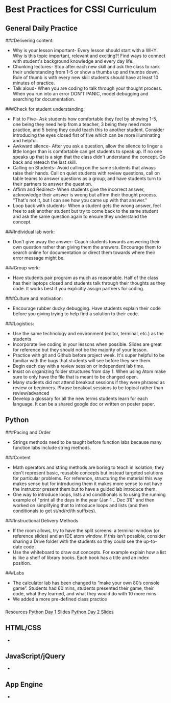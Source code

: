 # Best Practices for CSSI Curriculum

## General Daily Practice

###Delivering content:
+ Why is your lesson important- Every lesson should start with a WHY. Why is this topic important, relevant and exciting?! Find ways to connect with student's background knowledge and every day life.
+ Chunking lectures- Stop after each new skill and ask the class to rank their understanding from 1-5 or show a thumbs up and thumbs down. Rule of thumb is with every new skill students should have at least 10 minutes of practice.
+ Talk aloud- When you are coding to talk through your thought process. When you run into an error DON'T PANIC, model debugging and searching for documentation.

###Check for student understanding:
+ Fist to Five- Ask students how comfortable they feel by showing 1-5, one being they need help from a teacher, 3 being they need more practice, and 5 being they could teach this to another student. Consider introducing the eyes closed fist of five which can be more illuminating and helpful.
+ Awkward silence- After you ask a question, allow the silence to linger a little longer than is comfortable can get students to speak up. If no one speaks up that is a sign that the class didn't understand the concept. Go back and reteach the last skill.
+ Calling on Students- Avoid calling on the same students that always raise their hands. Call on quiet students with review questions, call on table teams to answer questions as a group, and have students turn to their partners to answer the question.
+ Affirm and Redirect- When students give the incorrect answer, acknowledge their answer is wrong but affirm their thought process. "That's not it, but I can see how you came up with that answer."
+ Loop back with students- When a student gets the wrong answer, feel free to ask another student but try to come back to the same student and ask the same question again to ensure they understand the concept.

###Individual lab work:
+ Don't give away the answer- Coach students towards answering their own question rather than giving them the answers. Encourage them to search online for documentation or direct them towards where their error message might be.

###Group work:
+ Have students pair program as much as reasonable. Half of the class has their laptops closed and students talk through their thoughts as they code. It works best if you explicitly assign partners for coding.

###Culture and motivation:
+ Encourage rubber ducky debugging. Have students explain their code before you giving trying to help find a solution to their code.

###Logistics:
+ Use the same technology and environment (editor, terminal, etc.) as the students
+ Incorporate live coding in your lessons when possible. Slides are great for reference but they should not be the majority of your lesson.
+ Practice with git and Github before project week. It's super helpful to be familiar with the bugs that students will see before they see them.
+ Begin each day with a review session or independent lab time.
+ Insist on organizing folder structures from day 1. When using Atom make sure to only have the file that is meant to be changed open.
+  Many students did not attend breakout sessions if they were phrased as review or beginners. Phrase breakout sessions to be topical rather than review/advanced
+ Develop a glossary for all the new terms students learn for each language. It can be a shared google doc or written on poster paper.


## Python

###Pacing and Order
+ Strings methods need to be taught before function labs because many function labs include string methods.

###Content
+ Math operators and string methods are boring to teach in isolation; they don't represent basic, reusable concepts but instead targeted solutions for particular problems.  For reference, structuring the material this way makes sense but for introducing them it makes more sense to not have the instructor present them but to have a guided lab introduce them.
+ One way to introduce loops, lists and conditionals is to using the running example of "print all the days in the year (Jan 1 .. Dec 31)" and then worked on simplifying that to introduce loops and lists (and then conditionals to get st/nd/rd/th suffixes).

###Instructional Delivery Methods
+ If the room allows, try to have the split screens: a terminal window (or reference slides) and an IDE atom window. If this isn't possible, consider sharing a Drive folder with the students so they could see the up-to-date code .
+ Use the whiteboard to draw out concepts. For example explain how a list is like a shelf of library books. Each book has a title and an index position.

###Labs
+ The calculator lab has been changed to “make your own 80’s console game”. Students had 60 mins, students presented their game, their code, what they learned, and what they would do with 10 more mins
+ We added a more pre-defined class practice

###
Resources
[Python Day 1 Slides](https://docs.google.com/presentation/d/1iBtVKKKOnQnkRm8l6fdNZ4yTraAUJY3E9P4NN1yp1NU/edit#slide=id.p)
[Python Day 2 Slides](https://drive.google.com/a/google.com/file/d/0B6pApRDFq-1xeXE1QmNwVHVqQjVtV3hNcGV3bkRJdzdmMm1N/view)

## HTML/CSS
+

## JavaScript/jQuery
+

## App Engine
+
